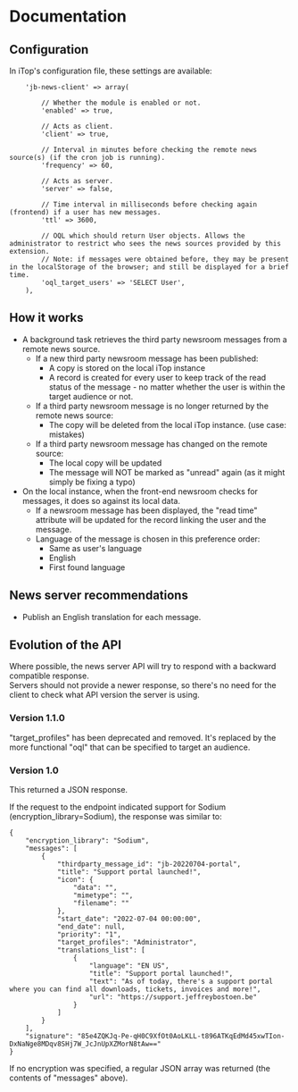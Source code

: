 # Documentation

## Configuration


In iTop's configuration file, these settings are available:

```
	'jb-news-client' => array(
		
		// Whether the module is enabled or not.
		'enabled' => true, 
		
		// Acts as client.
		'client' => true, 
		
		// Interval in minutes before checking the remote news source(s) (if the cron job is running).
		'frequency' => 60,
		
		// Acts as server.
		'server' => false,
		
		// Time interval in milliseconds before checking again (frontend) if a user has new messages.
		'ttl' => 3600,

		// OQL which should return User objects. Allows the administrator to restrict who sees the news sources provided by this extension.
		// Note: if messages were obtained before, they may be present in the localStorage of the browser; and still be displayed for a brief time.
		'oql_target_users' => 'SELECT User',
	),
```

## How it works

* A background task retrieves the third party newsroom messages from a remote news source.
  * If a new third party newsroom message has been published:
    * A copy is stored on the local iTop instance
    * A record is created for every user to keep track of the read status of the message - no matter whether the user is within the target audience or not.
  * If a third party newsroom message is no longer returned by the remote news source:
    * The copy will be deleted from the local iTop instance. (use case: mistakes)
  * If a third party newsroom message has changed on the remote source:
    * The local copy will be updated
	* The message will NOT be marked as "unread" again (as it might simply be fixing a typo)
* On the local instance, when the front-end newsroom checks for messages, it does so against its local data.
  * If a newsroom message has been displayed, the "read time" attribute will be updated for the record linking the user and the message.
  * Language of the message is chosen in this preference order:
    * Same as user's language
	* English
	* First found language
  
## News server recommendations

* Publish an English translation for each message.



## Evolution of the API

Where possible, the news server API will try to respond with a backward compatible response.  
Servers should not provide a newer response, so there's no need for the client to check what API version the server is using.

### Version 1.1.0

"target_profiles" has been deprecated and removed.
It's replaced by the more functional "oql" that can be specified to target an audience.


### Version 1.0

This returned a JSON response.

If the request to the endpoint indicated support for Sodium (encryption_library=Sodium), the response was similar to:
```
{
	"encryption_library": "Sodium",
	"messages": [
		{
			"thirdparty_message_id": "jb-20220704-portal",
			"title": "Support portal launched!",
			"icon": {
				"data": "",
				"mimetype": "",
				"filename": ""
			},
			"start_date": "2022-07-04 00:00:00",
			"end_date": null,
			"priority": "1",
			"target_profiles": "Administrator",
			"translations_list": [
				{
					"language": "EN US",
					"title": "Support portal launched!",
					"text": "As of today, there's a support portal where you can find all downloads, tickets, invoices and more!",
					"url": "https://support.jeffreybostoen.be"
				}
			]
		}
	],
	"signature": "85e4ZQKJq-Pe-qH0C9XfOt0AoLKLL-t896ATKqEdMd45xwTIon-DxNaNge8MDqv8SHj7W_JcJnUpXZMorN8tAw=="
}
```

If no encryption was specified, a regular JSON array was returned (the contents of "messages" above).
